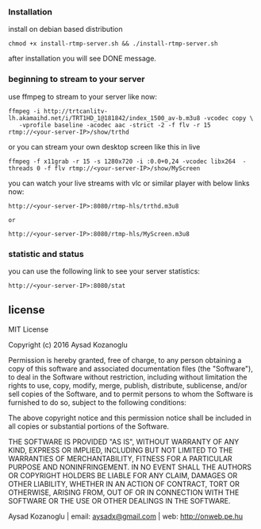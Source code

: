 ### Installation
install on debian based distribution

```
chmod +x install-rtmp-server.sh && ./install-rtmp-server.sh
```

after installation you will see DONE message. 


### beginning to stream to your server 

use ffmpeg to stream to your server like now:

```
ffmpeg -i http://trtcanlitv-lh.akamaihd.net/i/TRT1HD_1@181842/index_1500_av-b.m3u8 -vcodec copy \
   -vprofile baseline -acodec aac -strict -2 -f flv -r 15 rtmp://<your-server-IP>/show/trthd

```

or you can stream your own desktop screen like this in live

```
ffmpeg -f x11grab -r 15 -s 1280x720 -i :0.0+0,24 -vcodec libx264  -threads 0 -f flv rtmp://<your-server-IP>/show/MyScreen
```

you can watch your live streams with vlc or similar player with below links now:

```
http://<your-server-IP>:8080/rtmp-hls/trthd.m3u8

or

http://<your-server-IP>:8080/rtmp-hls/MyScreen.m3u8

```

### statistic and status
you can use the following link to see your server statistics:
```
http://<your-server-IP>:8080/stat

```

## license
MIT License

Copyright (c) 2016 Aysad Kozanoglu

Permission is hereby granted, free of charge, to any person obtaining a copy
of this software and associated documentation files (the "Software"), to deal
in the Software without restriction, including without limitation the rights
to use, copy, modify, merge, publish, distribute, sublicense, and/or sell
copies of the Software, and to permit persons to whom the Software is
furnished to do so, subject to the following conditions:

The above copyright notice and this permission notice shall be included in all
copies or substantial portions of the Software.

THE SOFTWARE IS PROVIDED "AS IS", WITHOUT WARRANTY OF ANY KIND, EXPRESS OR
IMPLIED, INCLUDING BUT NOT LIMITED TO THE WARRANTIES OF MERCHANTABILITY,
FITNESS FOR A PARTICULAR PURPOSE AND NONINFRINGEMENT. IN NO EVENT SHALL THE
AUTHORS OR COPYRIGHT HOLDERS BE LIABLE FOR ANY CLAIM, DAMAGES OR OTHER
LIABILITY, WHETHER IN AN ACTION OF CONTRACT, TORT OR OTHERWISE, ARISING FROM,
OUT OF OR IN CONNECTION WITH THE SOFTWARE OR THE USE OR OTHER DEALINGS IN THE
SOFTWARE.


Aysad Kozanoglu |  email: aysadx@gmail.com | web: http://onweb.pe.hu

